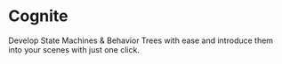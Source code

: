 # Cognite
 Develop State Machines & Behavior Trees with ease and introduce them into your scenes with just one click.
